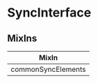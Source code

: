 # SyncInterface

## MixIns

<!-- @vuese:SyncInterface:mixIns:start -->
|MixIn|
|---|
|commonSyncElements|

<!-- @vuese:SyncInterface:mixIns:end -->

